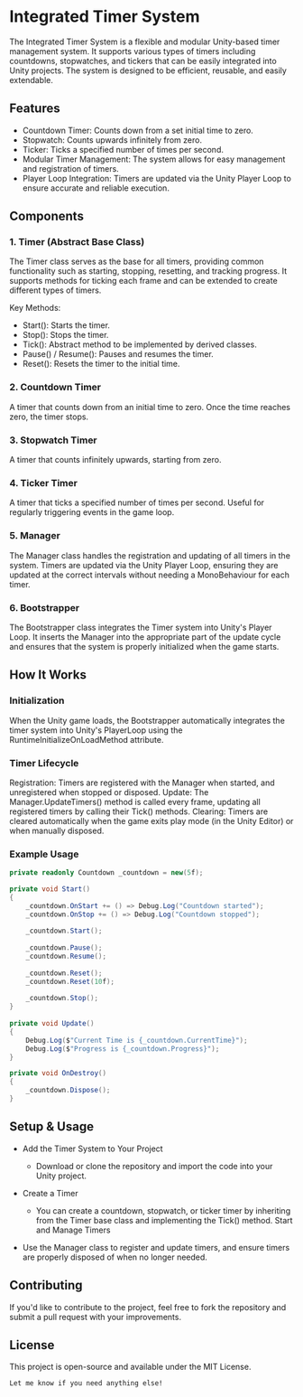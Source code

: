 # Integrated Timer System

The Integrated Timer System is a flexible and modular Unity-based timer management system. It supports various types of timers including countdowns, stopwatches, and tickers that can be easily integrated into Unity projects. The system is designed to be efficient, reusable, and easily extendable.

## Features

- Countdown Timer: Counts down from a set initial time to zero.
- Stopwatch: Counts upwards infinitely from zero.
- Ticker: Ticks a specified number of times per second.
- Modular Timer Management: The system allows for easy management and registration of timers.
- Player Loop Integration: Timers are updated via the Unity Player Loop to ensure accurate and reliable execution.

## Components

### 1. Timer (Abstract Base Class)
The Timer class serves as the base for all timers, providing common functionality such as starting, stopping, resetting, and tracking progress. It supports methods for ticking each frame and can be extended to create different types of timers.

Key Methods:
- Start(): Starts the timer.
- Stop(): Stops the timer.
- Tick(): Abstract method to be implemented by derived classes.
- Pause() / Resume(): Pauses and resumes the timer.
- Reset(): Resets the timer to the initial time.

### 2. Countdown Timer
A timer that counts down from an initial time to zero. Once the time reaches zero, the timer stops.

### 3. Stopwatch Timer
A timer that counts infinitely upwards, starting from zero.

### 4. Ticker Timer
A timer that ticks a specified number of times per second. Useful for regularly triggering events in the game loop.

### 5. Manager
The Manager class handles the registration and updating of all timers in the system. Timers are updated via the Unity Player Loop, ensuring they are updated at the correct intervals without needing a MonoBehaviour for each timer.

### 6. Bootstrapper
The Bootstrapper class integrates the Timer system into Unity's Player Loop. It inserts the Manager into the appropriate part of the update cycle and ensures that the system is properly initialized when the game starts.

## How It Works

### Initialization
When the Unity game loads, the Bootstrapper automatically integrates the timer system into Unity's PlayerLoop using the RuntimeInitializeOnLoadMethod attribute.

### Timer Lifecycle
Registration: Timers are registered with the Manager when started, and unregistered when stopped or disposed.
Update: The Manager.UpdateTimers() method is called every frame, updating all registered timers by calling their Tick() methods.
Clearing: Timers are cleared automatically when the game exits play mode (in the Unity Editor) or when manually disposed.

### Example Usage

```csharp
private readonly Countdown _countdown = new(5f);

private void Start()
{
    _countdown.OnStart += () => Debug.Log("Countdown started");
    _countdown.OnStop += () => Debug.Log("Countdown stopped");
            
    _countdown.Start();
            
    _countdown.Pause();
    _countdown.Resume();
            
    _countdown.Reset();
    _countdown.Reset(10f);
            
    _countdown.Stop();
}
        
private void Update()
{
    Debug.Log($"Current Time is {_countdown.CurrentTime}");
    Debug.Log($"Progress is {_countdown.Progress}");
}

private void OnDestroy()
{
    _countdown.Dispose();
}
```

## Setup & Usage
* Add the Timer System to Your Project
    * Download or clone the repository and import the code into your Unity project.

* Create a Timer
  * You can create a countdown, stopwatch, or ticker timer by inheriting from the Timer base class and implementing the Tick() method.
  Start and Manage Timers

* Use the Manager class to register and update timers, and ensure timers are properly disposed of when no longer needed.

## Contributing
If you'd like to contribute to the project, feel free to fork the repository and submit a pull request with your improvements.

## License
This project is open-source and available under the MIT License.

````
Let me know if you need anything else!
````


